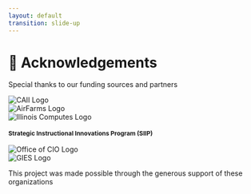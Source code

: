 ```yaml
---
layout: default
transition: slide-up
---
```


<ThemeToggle />

# <span class="slide-title">🙏 Acknowledgements</span>

<div class="max-w-5xl mx-auto mt-8">

<div class="text-center mb-8">
  <p class="text-xl font-semibold text-gray-700 dark:text-gray-300 montserrat-paragraph">
    Special thanks to our funding sources and partners
  </p>
</div>

<!-- First Row: CAII, AirFarms, Illinois Computes -->
<div class="grid grid-cols-3 gap-6 max-w-3xl mx-auto mb-6">

<!-- CAII Card -->
<div class="card-wrapper">
  <a href="https://ai.ncsa.illinois.edu/" target="_blank" rel="noopener noreferrer" class="acknowledgement-card">
    <img src="/images/logos/caii_logo.svg" alt="CAII Logo" class="w-full h-16 object-contain">
  </a>
</div>

<!-- AirFarms Card -->
<div class="card-wrapper">
  <a href="https://aifarms.illinois.edu/" target="_blank" rel="noopener noreferrer" class="acknowledgement-card">
    <img src="/images/logos/cropwizard_logo.png" alt="AirFarms Logo" class="w-full h-16 object-contain">
  </a>
</div>

<!-- Illinois Computes Card -->
<div class="card-wrapper">
  <a href="https://computes.illinois.edu/" target="_blank" rel="noopener noreferrer" class="acknowledgement-card">
    <img src="/images/logos/ic.png" alt="Illinois Computes Logo" class="w-full h-16 object-contain">
  </a>
</div>

</div>

<!-- Second Row: SIIP, CIO, GIES -->
<div class="grid grid-cols-3 gap-6 max-w-3xl mx-auto mb-8">

<!-- SIIP Card -->
<div class="card-wrapper">
  <a href="https://ae3.grainger.illinois.edu/holding/strategic-instructional-initiatives-program-siip" target="_blank" rel="noopener noreferrer" class="acknowledgement-card">
    <h4 class="font-semibold text-gray-800 dark:text-gray-700 text-center leading-tight" style="font-size: 12px;">
      Strategic Instructional Innovations Program (SIIP)
    </h4>
  </a>
</div>

<!-- Office of CIO Card -->
<div class="card-wrapper">
  <a href="https://www.cio.illinois.edu/" target="_blank" rel="noopener noreferrer" class="acknowledgement-card">
    <img src="/images/logos/cio_logo.png" alt="Office of CIO Logo" class="w-full h-16 object-contain">
  </a>
</div>

<!-- GIES Card -->
<div class="card-wrapper">
  <a href="https://giesbusiness.illinois.edu/" target="_blank" rel="noopener noreferrer" class="acknowledgement-card">
    <img src="/images/logos/gies_logo.png" alt="GIES Logo" class="w-full h-16 object-contain">
  </a>
</div>

</div>

<div class="text-center mt-8">
  <p class="text-base text-gray-600 dark:text-gray-400 montserrat-paragraph">
    This project was made possible through the generous support of these organizations
  </p>
</div>

</div>

<style>
.card-wrapper {
  cursor: pointer !important;
}

.card-wrapper img,
.card-wrapper h4 {
  pointer-events: none !important;
}

.acknowledgement-card {
  @apply p-6 rounded-lg flex flex-col items-center justify-center;
  @apply bg-gradient-to-br from-gray-100 to-gray-200;
  @apply dark:from-gray-100 dark:to-gray-50;
  @apply transition-all duration-300 hover:scale-105;
  @apply shadow-md hover:shadow-lg;
  @apply min-h-[120px];
  @apply cursor-pointer;
  text-decoration: none !important;
  border: none !important;
  outline: none !important;
}

.acknowledgement-card:hover {
  text-decoration: none !important;
  border: none !important;
}

.acknowledgement-card:focus {
  text-decoration: none !important;
  border: none !important;
  outline: none !important;
}


</style>

<!--
Acknowledgements slide with 2 rows of 3 clickable cards:
Row 1: CAII, AirFarms, Illinois Computes
Row 2: SIIP, CIO, GIES
All cards link to their respective organization websites
--> 